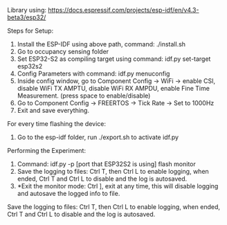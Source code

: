 Library using: https://docs.espressif.com/projects/esp-idf/en/v4.3-beta3/esp32/

Steps for Setup: 

1. Install the ESP-IDF using above path, command: ./install.sh
2. Go to occupancy sensing folder
3. Set ESP32-S2 as compiling target using command: idf.py set-target esp32s2 
4. Config Parameters with command: idf.py menuconfig
5. Inside config window, go to Component Config -> WiFi -> enable CSI, disable WiFi TX AMPTU, disable WiFi RX AMPDU, enable Fine Time Measurement. (press space to enable/disable)
6. Go to Component Config -> FREERTOS -> Tick Rate -> Set to 1000Hz
7. Exit and save everything. 

For every time flashing the device: 

1. Go to the esp-idf folder, run ./export.sh to activate idf.py


Performing the Experiment: 

1. Command: idf.py -p [port that ESP32S2 is using] flash monitor
2. Save the logging to files: Ctrl T, then Ctrl L to enable logging, when ended, Ctrl T and Ctrl L to disable and the log is autosaved.
3. *Exit the monitor mode: Ctrl ], exit at any time, this will disable logging and autosave the logged info to file. 


Save the logging to files: Ctrl T, then Ctrl L to enable logging, when ended, Ctrl T and Ctrl L to disable and the log is autosaved.
